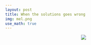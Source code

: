 ```yaml
---
layout: post
title: When the solutions goes wrong
img: mel.png
use_math: true
---
```


<center><img src="{{site.baseurl}}/img/mel.png"></center>
